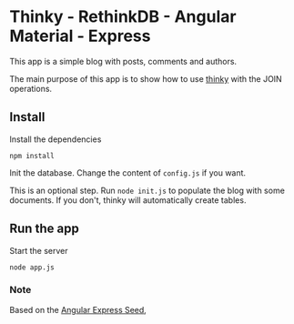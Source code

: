 # Thinky - RethinkDB - Angular Material -  Express 

This app is a simple blog with posts, comments and authors.

The main purpose of this app is to show how to use [thinky](http://github.com/neumino/thinky)
with the JOIN operations.


## Install
Install the dependencies
```
npm install
```

Init the database. Change the content of `config.js` if you want.  


This is an optional step. 
Run `node init.js` to populate the blog with some documents.
If you don't, thinky will automatically create tables.

## Run the app
Start the server
```
node app.js
```


### Note

Based on the [Angular Express Seed](https://github.com/btford/angular-express-seed),
